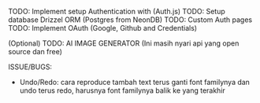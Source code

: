 TODO: Implement setup Authentication with (Auth.js)
TODO: Setup database Drizzel ORM (Postgres from NeonDB)
TODO: Custom Auth pages
TODO: Implement OAuth (Google, Github and Credentials)

(Optional)
TODO: AI IMAGE GENERATOR (Ini masih nyari api yang open source dan free)

ISSUE/BUGS:

- Undo/Redo: cara reproduce tambah text terus ganti font familynya dan undo terus redo, harusnya font familynya balik ke yang terakhir
